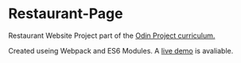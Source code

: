 # Restaurant-Page

Restaurant Website Project part of the [Odin Project curriculum.](https://www.theodinproject.com/paths/full-stack-javascript/courses/javascript/lessons/restaurant-page)

Created useing Webpack and ES6 Modules. A [live demo](https://jerrytnutt.github.io/Restaurant-Page/) is avaliable.



